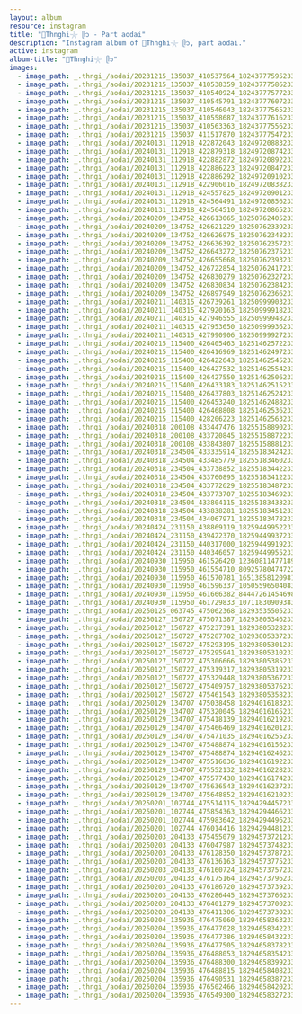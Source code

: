```yaml
---
layout: album
resource: instagram
title: "🐚Thnghi𓇼 ᥫ᭡ - Part aodai"
description: "Instagram album of 🐚Thnghi𓇼 ᥫ᭡, part aodai."
active: instagram
album-title: "🐚Thnghi𓇼 ᥫ᭡"
images:
  - image_path: _.thngi_/aodai/20231215_135037_410537564_18243777595233157_5296820748809734934_n.jpg
  - image_path: _.thngi_/aodai/20231215_135037_410538359_18243777586233157_1989028752983060406_n.jpg
  - image_path: _.thngi_/aodai/20231215_135037_410540924_18243777577233157_1939698779824666549_n.jpg
  - image_path: _.thngi_/aodai/20231215_135037_410545791_18243777607233157_5483578491155010800_n.jpg
  - image_path: _.thngi_/aodai/20231215_135037_410546043_18243777565233157_3428184196672724925_n.jpg
  - image_path: _.thngi_/aodai/20231215_135037_410558687_18243777616233157_8526191977752618067_n.jpg
  - image_path: _.thngi_/aodai/20231215_135037_410563363_18243777556233157_3844782399122673921_n.jpg
  - image_path: _.thngi_/aodai/20231215_135037_411517870_18243777547233157_8581313073955771634_n.jpg
  - image_path: _.thngi_/aodai/20240131_112918_422872043_18249720883233157_9060385291416177647_n.jpg
  - image_path: _.thngi_/aodai/20240131_112918_422879318_18249720874233157_5118197663001028756_n.jpg
  - image_path: _.thngi_/aodai/20240131_112918_422882872_18249720892233157_1002398570647633429_n.jpg
  - image_path: _.thngi_/aodai/20240131_112918_422886223_18249720847233157_7856225495565118096_n.jpg
  - image_path: _.thngi_/aodai/20240131_112918_422886292_18249720910233157_7602459110981041060_n.jpg
  - image_path: _.thngi_/aodai/20240131_112918_422906016_18249720838233157_855819824671287351_n.jpg
  - image_path: _.thngi_/aodai/20240131_112918_424557825_18249720901233157_3010994860179163572_n.jpg
  - image_path: _.thngi_/aodai/20240131_112918_424564491_18249720856233157_3187827740365756720_n.jpg
  - image_path: _.thngi_/aodai/20240131_112918_424564510_18249720865233157_2664380235824385267_n.jpg
  - image_path: _.thngi_/aodai/20240209_134752_426613065_18250762405233157_6833856491820666437_n.jpg
  - image_path: _.thngi_/aodai/20240209_134752_426621229_18250762339233157_6412542786878808551_n.jpg
  - image_path: _.thngi_/aodai/20240209_134752_426626975_18250762348233157_6442812638760581868_n.jpg
  - image_path: _.thngi_/aodai/20240209_134752_426636392_18250762357233157_5827701016846231550_n.jpg
  - image_path: _.thngi_/aodai/20240209_134752_426643272_18250762375233157_7236257262155133651_n.jpg
  - image_path: _.thngi_/aodai/20240209_134752_426655668_18250762393233157_2947269693570404150_n.jpg
  - image_path: _.thngi_/aodai/20240209_134752_426722854_18250762417233157_7628596492478096828_n.jpg
  - image_path: _.thngi_/aodai/20240209_134752_426830279_18250762327233157_5760129218401226703_n.jpg
  - image_path: _.thngi_/aodai/20240209_134752_426830834_18250762384233157_1428509905785322152_n.jpg
  - image_path: _.thngi_/aodai/20240209_134752_426897949_18250762366233157_4104150172368308266_n.jpg
  - image_path: _.thngi_/aodai/20240211_140315_426739261_18250999903233157_8180743950038336382_n.jpg
  - image_path: _.thngi_/aodai/20240211_140315_427920163_18250999918233157_3826096803817501469_n.jpg
  - image_path: _.thngi_/aodai/20240211_140315_427946555_18250999948233157_5682243754326936808_n.jpg
  - image_path: _.thngi_/aodai/20240211_140315_427953650_18250999936233157_1609478483560942249_n.jpg
  - image_path: _.thngi_/aodai/20240211_140315_427990906_18250999927233157_1258744871262696537_n.jpg
  - image_path: _.thngi_/aodai/20240215_115400_426405463_18251462572233157_5426719577522306202_n.jpg
  - image_path: _.thngi_/aodai/20240215_115400_426416969_18251462497233157_4760933665786294840_n.jpg
  - image_path: _.thngi_/aodai/20240215_115400_426422643_18251462545233157_8179539282993312784_n.jpg
  - image_path: _.thngi_/aodai/20240215_115400_426427532_18251462554233157_4006950574733793188_n.jpg
  - image_path: _.thngi_/aodai/20240215_115400_426427550_18251462506233157_2612682319442024227_n.jpg
  - image_path: _.thngi_/aodai/20240215_115400_426433183_18251462515233157_6486789251198652651_n.jpg
  - image_path: _.thngi_/aodai/20240215_115400_426437803_18251462524233157_2314879317511705776_n.jpg
  - image_path: _.thngi_/aodai/20240215_115400_426453240_18251462488233157_2586593568676412266_n.jpg
  - image_path: _.thngi_/aodai/20240215_115400_426468808_18251462536233157_7726310438902065769_n.jpg
  - image_path: _.thngi_/aodai/20240215_115400_428206223_18251462563233157_1153330247400072092_n.jpg
  - image_path: _.thngi_/aodai/20240318_200108_433447476_18255158890233157_7471035187510487565_n.jpg
  - image_path: _.thngi_/aodai/20240318_200108_433720845_18255158872233157_3922217149748076697_n.jpg
  - image_path: _.thngi_/aodai/20240318_200108_433843807_18255158881233157_70121437231032970_n.jpg
  - image_path: _.thngi_/aodai/20240318_234504_433335914_18255183424233157_3158082586101493817_n.jpg
  - image_path: _.thngi_/aodai/20240318_234504_433485779_18255183460233157_2147748291328367407_n.jpg
  - image_path: _.thngi_/aodai/20240318_234504_433738852_18255183442233157_4027045544390305810_n.jpg
  - image_path: _.thngi_/aodai/20240318_234504_433760895_18255183412233157_4455894187767770640_n.jpg
  - image_path: _.thngi_/aodai/20240318_234504_433772629_18255183487233157_2918036676955461005_n.jpg
  - image_path: _.thngi_/aodai/20240318_234504_433773707_18255183469233157_2607509482247161485_n.jpg
  - image_path: _.thngi_/aodai/20240318_234504_433804115_18255183433233157_6241333219384841731_n.jpg
  - image_path: _.thngi_/aodai/20240318_234504_433838281_18255183451233157_1361118466785133411_n.jpg
  - image_path: _.thngi_/aodai/20240318_234504_434067971_18255183478233157_8889428284272093437_n.jpg
  - image_path: _.thngi_/aodai/20240424_231150_438869119_18259449952233157_4801033064513867618_n.jpg
  - image_path: _.thngi_/aodai/20240424_231150_439422370_18259449937233157_5832104941171679224_n.jpg
  - image_path: _.thngi_/aodai/20240424_231150_440317000_18259449919233157_7786552571731366424_n.jpg
  - image_path: _.thngi_/aodai/20240424_231150_440346057_18259449955233157_6013873685750352203_n.jpg
  - image_path: _.thngi_/aodai/20240930_115950_461526420_1236081147718971_1194182859412834194_n.jpg
  - image_path: _.thngi_/aodai/20240930_115950_461554710_809257804747228_2080240718600300255_n.jpg
  - image_path: _.thngi_/aodai/20240930_115950_461570781_1651385812098155_7570353623704203561_n.jpg
  - image_path: _.thngi_/aodai/20240930_115950_461596337_1050559650408360_9179564255815943416_n.jpg
  - image_path: _.thngi_/aodai/20240930_115950_461666382_844472614546981_7036782349677434593_n.jpg
  - image_path: _.thngi_/aodai/20240930_115950_461729833_1071183090938315_4702822368273709070_n.jpg
  - image_path: _.thngi_/aodai/20250125_063745_475062368_18293535505233157_2826484141415836155_n.jpg
  - image_path: _.thngi_/aodai/20250127_150727_475071387_18293805346233157_3974498237955575845_n.jpg
  - image_path: _.thngi_/aodai/20250127_150727_475237391_18293805328233157_8382528935564175970_n.jpg
  - image_path: _.thngi_/aodai/20250127_150727_475287702_18293805337233157_2464066777393945726_n.jpg
  - image_path: _.thngi_/aodai/20250127_150727_475293195_18293805301233157_2287824911922250451_n.jpg
  - image_path: _.thngi_/aodai/20250127_150727_475295941_18293805310233157_8198262915404531314_n.jpg
  - image_path: _.thngi_/aodai/20250127_150727_475306666_18293805385233157_6523713919798713920_n.jpg
  - image_path: _.thngi_/aodai/20250127_150727_475319317_18293805319233157_6716120426942512226_n.jpg
  - image_path: _.thngi_/aodai/20250127_150727_475329448_18293805367233157_7980162598314947317_n.jpg
  - image_path: _.thngi_/aodai/20250127_150727_475409757_18293805376233157_1794315012669684317_n.jpg
  - image_path: _.thngi_/aodai/20250127_150727_475461543_18293805358233157_4685314496220073182_n.jpg
  - image_path: _.thngi_/aodai/20250129_134707_475038458_18294016183233157_455179340910342614_n.jpg
  - image_path: _.thngi_/aodai/20250129_134707_475320045_18294016165233157_1891803656613453750_n.jpg
  - image_path: _.thngi_/aodai/20250129_134707_475418139_18294016219233157_8565005708055442746_n.jpg
  - image_path: _.thngi_/aodai/20250129_134707_475466469_18294016201233157_6314238328837672685_n.jpg
  - image_path: _.thngi_/aodai/20250129_134707_475471035_18294016255233157_5828567441757727468_n.jpg
  - image_path: _.thngi_/aodai/20250129_134707_475488874_18294016156233157_5950123765741357827_n.jpg
  - image_path: _.thngi_/aodai/20250129_134707_475488874_18294016246233157_8218185440376404092_n.jpg
  - image_path: _.thngi_/aodai/20250129_134707_475516036_18294016192233157_1081733214217901577_n.jpg
  - image_path: _.thngi_/aodai/20250129_134707_475552132_18294016228233157_7864909850417069743_n.jpg
  - image_path: _.thngi_/aodai/20250129_134707_475577438_18294016174233157_2229862651318059307_n.jpg
  - image_path: _.thngi_/aodai/20250129_134707_475636543_18294016237233157_7411524492622886469_n.jpg
  - image_path: _.thngi_/aodai/20250129_134707_475648852_18294016210233157_1865710899971541936_n.jpg
  - image_path: _.thngi_/aodai/20250201_102744_475514115_18294294457233157_7396432452240936044_n.jpg
  - image_path: _.thngi_/aodai/20250201_102744_475854363_18294294466233157_6908279847711377209_n.jpg
  - image_path: _.thngi_/aodai/20250201_102744_475983642_18294294496233157_6239195952649649135_n.jpg
  - image_path: _.thngi_/aodai/20250201_102744_476014416_18294294481233157_8851859191780067387_n.jpg
  - image_path: _.thngi_/aodai/20250203_204133_475455079_18294573721233157_1720187075176745280_n.jpg
  - image_path: _.thngi_/aodai/20250203_204133_476047987_18294573748233157_5752973463072669815_n.jpg
  - image_path: _.thngi_/aodai/20250203_204133_476128350_18294573787233157_3474863236938779474_n.jpg
  - image_path: _.thngi_/aodai/20250203_204133_476136163_18294573775233157_7443857145991931748_n.jpg
  - image_path: _.thngi_/aodai/20250203_204133_476160724_18294573757233157_1552389737290366056_n.jpg
  - image_path: _.thngi_/aodai/20250203_204133_476175164_18294573796233157_960026900035948984_n.jpg
  - image_path: _.thngi_/aodai/20250203_204133_476186720_18294573739233157_644790232748746274_n.jpg
  - image_path: _.thngi_/aodai/20250203_204133_476286445_18294573766233157_7736533830491205795_n.jpg
  - image_path: _.thngi_/aodai/20250203_204133_476401279_18294573700233157_7559317649026961150_n.jpg
  - image_path: _.thngi_/aodai/20250203_204133_476411306_18294573730233157_4764875399506038896_n.jpg
  - image_path: _.thngi_/aodai/20250204_135936_476475060_18294658363233157_729394368501633522_n.jpg
  - image_path: _.thngi_/aodai/20250204_135936_476477028_18294658342233157_2773216785722993176_n.jpg
  - image_path: _.thngi_/aodai/20250204_135936_476477386_18294658432233157_6209297709767547066_n.jpg
  - image_path: _.thngi_/aodai/20250204_135936_476477505_18294658378233157_4451475250280059658_n.jpg
  - image_path: _.thngi_/aodai/20250204_135936_476488053_18294658354233157_913647414229230592_n.jpg
  - image_path: _.thngi_/aodai/20250204_135936_476488300_18294658399233157_1829968550945866219_n.jpg
  - image_path: _.thngi_/aodai/20250204_135936_476488815_18294658408233157_6805429793538225919_n.jpg
  - image_path: _.thngi_/aodai/20250204_135936_476490531_18294658387233157_4408963045437728145_n.jpg
  - image_path: _.thngi_/aodai/20250204_135936_476502466_18294658420233157_585637982967888755_n.jpg
  - image_path: _.thngi_/aodai/20250204_135936_476549300_18294658327233157_2049810063627592254_n.jpg
---
```

